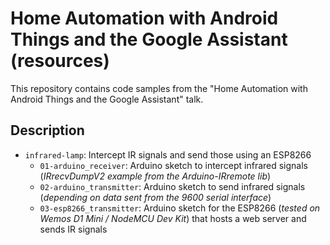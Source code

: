 # Home Automation with Android Things and the Google Assistant (resources)

This repository contains code samples from the "Home Automation with Android Things and the Google Assistant" talk.


## Description

* `infrared-lamp`: Intercept IR signals and send those using an ESP8266
  * `01-arduino_receiver`: Arduino sketch to intercept infrared signals (_IRrecvDumpV2 example from the Arduino-IRremote lib_)
  * `02-arduino_transmitter`: Arduino sketch to send infrared signals (_depending on data sent from the 9600 serial interface_)
  * `03-esp8266_transmitter`: Arduino sketch for the ESP8266 (_tested on Wemos D1 Mini / NodeMCU Dev Kit_) that hosts a web server and sends IR signals
